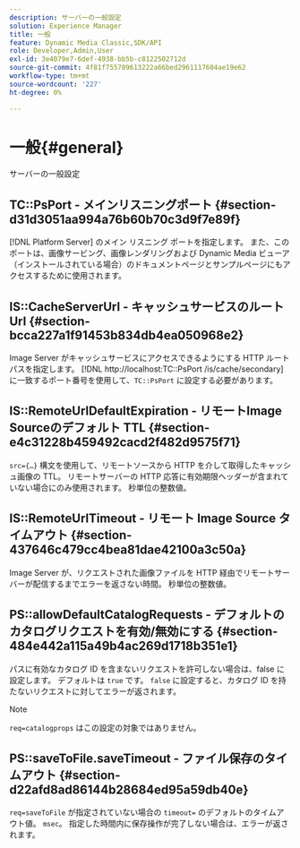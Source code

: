 ```yaml
---
description: サーバーの一般設定
solution: Experience Manager
title: 一般
feature: Dynamic Media Classic,SDK/API
role: Developer,Admin,User
exl-id: 3e4079e7-6def-4938-bb5b-c8122502712d
source-git-commit: 4f81f755789613222a66bed2961117604ae19e62
workflow-type: tm+mt
source-wordcount: '227'
ht-degree: 0%

---
```


# 一般{#general}

サーバーの一般設定

## TC::PsPort - メインリスニングポート {#section-d31d3051aa994a76b60b70c3d9f7e89f}

[!DNL Platform Server] のメイン リスニング ポートを指定します。 また、このポートは、画像サービング、画像レンダリングおよび Dynamic Media ビューア（インストールされている場合）のドキュメントページとサンプルページにもアクセスするために使用されます。

## IS::CacheServerUrl - キャッシュサービスのルート Url {#section-bcca227a1f91453b834db4ea050968e2}

Image Server がキャッシュサービスにアクセスできるようにする HTTP ルートパスを指定します。 [!DNL http://localhost:TC::PsPort /is/cache/secondary] に一致するポート番号を使用して、`TC::PsPort` に設定する必要があります。

## IS::RemoteUrlDefaultExpiration - リモートImage Sourceのデフォルト TTL {#section-e4c31228b459492cacd2f482d9575f71}

`src={…}` 構文を使用して、リモートソースから HTTP を介して取得したキャッシュ画像の TTL。 リモートサーバーの HTTP 応答に有効期限ヘッダーが含まれていない場合にのみ使用されます。 秒単位の整数値。

## IS::RemoteUrlTimeout - リモート Image Source タイムアウト {#section-437646c479cc4bea81dae42100a3c50a}

Image Server が、リクエストされた画像ファイルを HTTP 経由でリモートサーバーが配信するまでエラーを返さない時間。 秒単位の整数値。

## PS::allowDefaultCatalogRequests - デフォルトのカタログリクエストを有効/無効にする {#section-484e442a115a49b4ac269d1718b351e1}

パスに有効なカタログ ID を含まないリクエストを許可しない場合は、false に設定します。 デフォルトは `true` です。 `false` に設定すると、カタログ ID を持たないリクエストに対してエラーが返されます。

>[!NOTE]
>
>`req=catalogprops` はこの設定の対象ではありません。

## PS::saveToFile.saveTimeout - ファイル保存のタイムアウト {#section-d22afd8ad86144b28684ed95a59db40e}

`req=saveToFile` が指定されていない場合の `timeout=` のデフォルトのタイムアウト値。 `msec`。 指定した時間内に保存操作が完了しない場合は、エラーが返されます。
